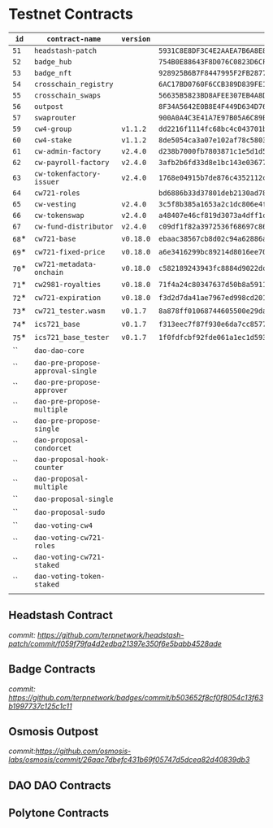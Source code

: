 # Testnet Contracts

| `id` |  `contract-name`     | `version`  |  `hash`  | `description`  |
|--------|------|---|---|---|   
|    `51`   |  `headstash-patch`        |   | `5931C8E8DF3C4E2AAEA7B6A8E8608F387639AF3ECCC5AC39B16E32F4832474B0`  |   |
|    `52`   |    `badge_hub`            |   | `754B0E88643F8D076C0823D6CF0DA242C28F5313EB814CBDE29F72F0E53D532F`  |   |
|    `53`   |    `badge_nft`            |   | `928925B6B7F8447995F2FB2877646D39C63F84FC379A67C3DE8DA5027B8BDF4E`  |   |
|    `54`   |   `crosschain_registry`   |   | `6AC17BD0760F6CCB389D839FE152F81CC2901580897894DFCA2DC8477EF3C83E`  |   |
|    `55`   |    `crosschain_swaps`     |   | `56635B5823BD8AFEE307EB4A8D88F7B17F6C17A1A9CB1FC3655522EB63FFDE53`  |   |
|    `56`   |    `outpost`                  |       | `8F34A5642E0B8E4F449D634D7601F9717D7E7DBFC30D772217243A8789A70019`  |   |
|    `57`   |   `swaprouter`               |   | `900A0A4C3E41A7E97B05A6C89E52290B423D27289B1D9D1F8EFE5806F0B4397C`  |   |
|    `59`   |    `cw4-group`                |  `v1.1.2` |  `dd2216f1114fc68bc4c043701b02e55ce3e5598cdeb616985388215a400db277` |   |
|    `60`   |   `cw4-stake`                   |  `v1.1.2` | `8de5054ca3a07e102af78c58031e72c13087ce520521414eaed1b388948a68c6`  |   |
|    `61`   |  `cw-admin-factory`         | `v2.4.0`  |  `d238b7000fb7803871c1e5d1d5143388386fd5ebcfe941572422970849ca3328` |   |
|    `62`   |   `cw-payroll-factory`      | `v2.4.0`  | `3afb2b6fd33d8e1bc143e03677cc45b5c4ff62c4e045a24582e580b030cb9c83`  |   |
|    `63`   |   `cw-tokenfactory-issuer`         | `v2.4.0`  | `1768e04915b7de876c4352112c1b19bdf1a6f8590cf61626113aae521ba66ee1`  |   |
|    `64`   |      `cw721-roles`              |   |  `bd6886b33d37801deb2130ad78db3e48a7a592dd265600d459888ffaf49cd128` |   |
|    `65`   |  `cw-vesting`                   |  `v2.4.0` |  `3c5f8b385a1653a2c1dc806e4fdddb81c25bc53466f49c1d22f7880d08fd0d93` |   |
|     `66`  |  `cw-tokenswap`                  |  `v2.4.0` |  `a48407e46cf819d3073a4dff1c013fb008da49da1327ffffbb1d79ca89806520` |   |
|   `67`    |  `cw-fund-distributor`      | `v2.4.0`  |  `c09df1f82a3972536f68697c86f6c3facc3b810b862fd43f8045379008aba0d8` |   |
|      `68`*     |  `cw721-base`                  | `v0.18.0`  | `ebaac38567cb8d02c94a62886ae976aeedf3087f568ed18b5c7d588a8f5a6d52`  |   |
|       `69`*    |   `cw721-fixed-price`         | `v0.18.0`  | `a6e3416299bc89214d8016ee7026a7f2e46d1bcc8512818ed4698f900db6c479`  |   |
|        `70`*   |      `cw721-metadata-onchain`   | `v0.18.0`  | `c582189243943fc8884d9022dc932b7e6d5bbe9b90fd293977dcc0ffffec0225`  |   |
|        `71`*   |      `cw2981-royalties`   | `v0.18.0`  | `71f4a24c80347637d50b8a5911f432ee1b20b12e3765dfc2149d12d6b09dd0c2`  |   |
|       `72`*    |   `cw721-expiration`           |  `v0.18.0` | `f3d2d7da41ae7967ed998cd2016c8f00b73ca15b39024de3a57232aebc9b41ff`  |   |
|      `73`*     |   `cw721_tester.wasm`   |  `v0.1.7` | `8a878ff01068744605500e29daed2499cd09f774a46e7296f9380f8a052982ec`  |   |
|        `74`*   |`ics721_base`| `v0.1.7`  |  `f313eec7f87f930e6da7cc85770849d3a67395360ae3493823b889cf0f327558` |   |
|      `75`*     |   `ics721_base_tester`   |  `v0.1.7` |  `1f0fdfcbf92fde061a1ec1d5930cd4bf6b270b6563eb8c560ec32721a378ca7a` |   |
|   ``    |   `dao-dao-core`                  |   |   |    |
|   ``    |   `dao-pre-propose-approval-single`        |   |   |    |
|   ``    |   `dao-pre-propose-approver`                  |   |   |    |
|   ``    |   `dao-pre-propose-multiple`        |   |   |    |
|   ``    |   `dao-pre-propose-single`                  |   |   |    |
|   ``    |   `dao-proposal-condorcet`        |   |   |    |
|   ``    |   `dao-proposal-hook-counter`                  |   |   |    |
|   ``    |   `dao-proposal-multiple`        |   |   |    |
|   ``    |   `dao-proposal-single`        |   |   |    |
|   ``    |   `dao-proposal-sudo`                  |   |   |    |
|   ``    |   `dao-voting-cw4`        |   |   |    |
|   ``    |   `dao-voting-cw721-roles`        |   |   |    |
|   ``    |   `dao-voting-cw721-staked`                  |   |   |    |
|   ``    |   `dao-voting-token-staked`        |   |   |    |
|           |      |   |   |   |


## Headstash Contract
*commit: https://github.com/terpnetwork/headstash-patch/commit/f059f79fa4d2edba21397e350f6e5babb4528ade*

## Badge Contracts 
*commit: https://github.com/terpnetwork/badges/commit/b503652f8cf0f8054c13f63b1997737c125c1c11*

## Osmosis Outpost
*commit:https://github.com/osmosis-labs/osmosis/commit/26aac7dbefc431b69f05747d5dcea82d40839db3*    

## DAO DAO Contracts

## Polytone Contracts

